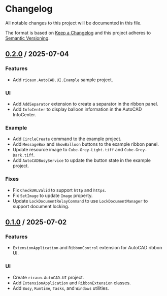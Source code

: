 # Changelog
All notable changes to this project will be documented in this file.

The format is based on [Keep a Changelog](http://keepachangelog.com/en/1.0.0/)
and this project adheres to [Semantic Versioning](http://semver.org/spec/v2.0.0.html).

## [0.2.0] / 2025-07-04
### Features
- Add `ricaun.AutoCAD.UI.Example` sample project.
### UI
- Add `AddSeparator` extension to create a separator in the ribbon panel.
- Add `InfoCenter` to display balloon information in the AutoCAD InfoCenter.
### Example
- Add `CircleCreate` command to the example project.
- Add `MessageBox` and `ShowBalloon` buttons to the example ribbon panel.
- Update resource image to `Cube-Grey-Light.tiff` and `Cube-Grey-Dark.tiff`.
- Add `AutoCADBusyService` to update the button state in the example project.
### Fixes
- Fix `CheckURLValid` to support `http` and `https`.
- Fix `SetImage` to update `Image` property.
- Update `LockDocumentRelayCommand` to use `LockDocumentManager` to support document locking.

## [0.1.0] / 2025-07-02
### Features
- `ExtensionApplication` and `RibbonControl` extension for AutoCAD ribbon UI.
### UI
- Create `ricaun.AutoCAD.UI` project.
- Add `ExtensionApplication` and `RibbonExtension` classes.
- Add `Busy`, `Runtime`, `Tasks`, and `Windows` utilities.

[vNext]: ../../compare/1.0.0...HEAD
[0.2.0]: ../../compare/0.1.0...0.2.0
[0.1.0]: ../../compare/0.1.0